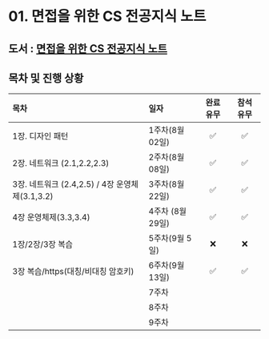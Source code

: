 # 01. 면접을 위한 CS 전공지식 노트


## 도서 : [면접을 위한 CS 전공지식 노트](https://ridibooks.com/books/754034561)

## 목차 및 진행 상황

|목차|일자|완료 유무| 참석 유무|
|:---|:---|:---:|:---:|
|1장. 디자인 패턴|1주차(8월 02일)| :white_check_mark: |✅|
|2장. 네트워크 (2.1,2.2,2.3)|2주차(8월 08일)| :white_check_mark: |✅|
|3장. 네트워크 (2.4,2.5) / 4장 운영체제(3.1,3.2)|3주차(8월 22일)| :white_check_mark: |✅|
|4장 운영체제(3.3,3.4) |4주차 (8월 29일)| :white_check_mark: |✅|
|1장/2장/3장 복습 |5주차(9월 5일)| ❌ |❌|
|3장 복습/https(대칭/비대칭 암호키) |6주차(9월 13일)|✅|✅|
| |7주차|  |
| |8주차|  |
| |9주차|  |


